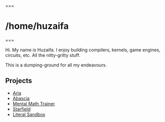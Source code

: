 ===
# /home/huzaifa
===

Hi. My name is Huzaifa. I enjoy building compilers, kernels, game engines,
circuits, etc. All the nitty-gritty stuff.

This is a dumping-ground for all my endeavours.

## Projects

- [Aria](aria/)
- [Abascia](abascia/)
- [Mental Math Trainer](mental_math/)
- [Starfield](starfield/)
- [Literal Sandbox](literal_sandbox/)
